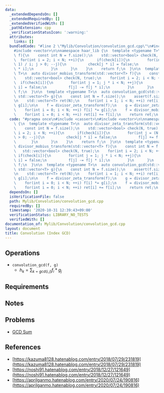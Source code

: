 ```yaml
---
data:
  _extendedDependsOn: []
  _extendedRequiredBy: []
  _extendedVerifiedWith: []
  _pathExtension: cpp
  _verificationStatusIcon: ':warning:'
  attributes:
    links: []
  bundledCode: "#line 2 \"Mylib/Convolution/convolution_gcd.cpp\"\n#include <cassert>\n\
    #include <vector>\n\nnamespace haar_lib {\n  template <typename T>\n  auto divisor_zeta_transform(std::vector<T>\
    \ f){\n    const int N = f.size();\n    std::vector<bool> check(N, true);\n  \
    \  for(int i = 2; i < N; ++i){\n      if(check[i]){\n        for(int j = (N -\
    \ 1) / i; j > 0; --j){\n          check[j * i] = false;\n          f[j] += f[j\
    \ * i];\n        }\n      }\n    }\n    return f;\n  }\n\n  template <typename\
    \ T>\n  auto divisor_mobius_transform(std::vector<T> f){\n    const int N = f.size();\n\
    \    std::vector<bool> check(N, true);\n    for(int i = 2; i < N; ++i){\n    \
    \  if(check[i]){\n        for(int j = 1; j * i < N; ++j){\n          check[j *\
    \ i] = false;\n          f[j] -= f[j * i];\n        }\n      }\n    }\n    return\
    \ f;\n  }\n\n  template <typename T>\n  auto convolution_gcd(std::vector<T> f,\
    \ std::vector<T> g){\n    const int N = f.size();\n    assert(f.size() == g.size());\n\
    \n    std::vector<T> ret(N);\n    for(int i = 1; i < N; ++i) ret[i] += f[i] +\
    \ g[i];\n\n    f = divisor_zeta_transform(f);\n    g = divisor_zeta_transform(g);\n\
    \    for(int i = 0; i < N; ++i) f[i] *= g[i];\n    f = divisor_mobius_transform(f);\n\
    \    for(int i = 0; i < N; ++i) ret[i] += f[i];\n    return ret;\n  }\n}\n"
  code: "#pragma once\n#include <cassert>\n#include <vector>\n\nnamespace haar_lib\
    \ {\n  template <typename T>\n  auto divisor_zeta_transform(std::vector<T> f){\n\
    \    const int N = f.size();\n    std::vector<bool> check(N, true);\n    for(int\
    \ i = 2; i < N; ++i){\n      if(check[i]){\n        for(int j = (N - 1) / i; j\
    \ > 0; --j){\n          check[j * i] = false;\n          f[j] += f[j * i];\n \
    \       }\n      }\n    }\n    return f;\n  }\n\n  template <typename T>\n  auto\
    \ divisor_mobius_transform(std::vector<T> f){\n    const int N = f.size();\n \
    \   std::vector<bool> check(N, true);\n    for(int i = 2; i < N; ++i){\n     \
    \ if(check[i]){\n        for(int j = 1; j * i < N; ++j){\n          check[j *\
    \ i] = false;\n          f[j] -= f[j * i];\n        }\n      }\n    }\n    return\
    \ f;\n  }\n\n  template <typename T>\n  auto convolution_gcd(std::vector<T> f,\
    \ std::vector<T> g){\n    const int N = f.size();\n    assert(f.size() == g.size());\n\
    \n    std::vector<T> ret(N);\n    for(int i = 1; i < N; ++i) ret[i] += f[i] +\
    \ g[i];\n\n    f = divisor_zeta_transform(f);\n    g = divisor_zeta_transform(g);\n\
    \    for(int i = 0; i < N; ++i) f[i] *= g[i];\n    f = divisor_mobius_transform(f);\n\
    \    for(int i = 0; i < N; ++i) ret[i] += f[i];\n    return ret;\n  }\n}\n"
  dependsOn: []
  isVerificationFile: false
  path: Mylib/Convolution/convolution_gcd.cpp
  requiredBy: []
  timestamp: '2020-10-31 12:39:43+09:00'
  verificationStatus: LIBRARY_NO_TESTS
  verifiedWith: []
documentation_of: Mylib/Convolution/convolution_gcd.cpp
layout: document
title: Convolution (Index GCD)
---
```


## Operations

- `convolution_gcd(f, g)`
  - $h_k = \sum_{k = gcd(i, j)} f_i * g_j$

## Requirements

## Notes

## Problems

- [GCD Sum](https://www.codechef.com/problems/GCDSUM/)

## References

- [https://kazuma8128.hatenablog.com/entry/2018/07/29/231819](https://kazuma8128.hatenablog.com/entry/2018/07/29/231819)
- [https://noshi91.hatenablog.com/entry/2018/12/27/121649](https://noshi91.hatenablog.com/entry/2018/12/27/121649)
- [https://aprilganmo.hatenablog.com/entry/2020/07/24/190816](https://aprilganmo.hatenablog.com/entry/2020/07/24/190816)
